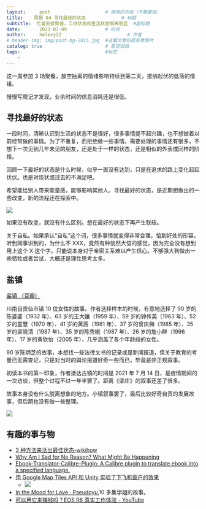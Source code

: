```yaml
---
layout:     post   				    # 使用的布局（不需要改）
title:    周报 04 寻找最佳的状态				# 标题 
subtitle:  忙着安排聚餐，工作状态和生活状态隔离明显  #副标题
date:       2023-07-09 				# 时间
author:     helexy22 						# 作者
# header-img: img/post-bg-2015.jpg  #这篇文章标题背景图片
catalog: true 						# 是否归档
tags:								#标签
    - 
---
```


这一周参加 3 场聚餐，放空抽离的情绪影响持续到第二天，接纳起伏的低落的情绪。

慢慢写周记才发现，业余时间的信息消耗还是很低。

## 寻找最好的状态

一段时间，清晰认识到生活的状态不是很好，很多事情提不起兴趣，也不想做着以前经常做的事情。为了不重复，而拒绝做一些事情。需要处理的事情还有很多，不想下一次见到几年未见的朋友，还是处于一样的状态，还是相似的外表或同样的阶段。

回顾一下最好的状态是什么时候，似乎一直没有达到，只是在追求的路上变化起起伏伏。也是对现状或过去的不满足吧。

希望能给别人带来能量感，能够影响其他人。寻找最好的状态，是近期想做出的一些改变，新的流程还在探索中。

![](https://www.wikihow.com/images/thumb/8/8b/Live-the-Best-Life-You-Can-Step-4-Version-4.jpg/v4-728px-Live-the-Best-Life-You-Can-Step-4-Version-4.jpg.webp)

如果没有改变，就没有什么区别。想在最好的状态下再产生联结。

关于自私。如果承认“自私”这个词，很多事情就变得非常合理，恰到好处的形容。听到同事讲到的，为什么不 XXX，竟然有种恍然大悟的感觉，因为完全没有想到用上这个 X 这个字。只能说本身对于亲密关系难以产生信心。不够强大到做出一些牺牲或者尝试，大概还是理性思考太多。

## 盐镇

[盐镇 （豆瓣）](https://book.douban.com/subject/36193112/)

川南自贡仙市镇 10 位女性的故事。作者选择样本的时候，有意地选择了 90 岁的陈婆婆（1932 年）、63 岁的王大孃（1959 年）、59 岁的钟传英（1963 年）、52 岁的童慧（1970 年）、41 岁的黄茜（1981 年）、37 岁的曾庆梅（1985 年）、35 岁的梁晓清（1987 年）、35 岁的陈秀娥（1987 年）、26 岁的詹小群（1996 年）、17 岁的黄欣怡（2005 年），几乎涵盖了各个年龄段的女性。

90 岁陈炳芝的故事，本想找一些法律文书的记录或是新闻报道，但关于教育的考量已无需查证，只是对当时的舆论报道好奇一些而已，毕竟是非正规叙事。

初读本书的第一印象，作者抵达古镇的时间是 2021 年 7 月 14 日，是疫情期间的一次访谈，但整个过程不过一年半罢了。距离《梁庄》的叙事还差了很多。

故事本身没有什么脱离想象的地方。小镇叙事罢了，最后比较好奇自贡的发展故事，但后期也没有做一些整理。

![](http://images.china.cn/site1000/2021-08/20/6cf9f190-1d4f-413c-b440-5cc57d7b296a_batchwm.jpg)

## 有趣的事与物

  - [3 种方法来活出最佳状态-wikihow](https://zh.wikihow.com/%E6%B4%BB%E5%87%BA%E6%9C%80%E4%BD%B3%E7%8A%B6%E6%80%81)
  - [Why Am I Sad for No Reason? What Might Be Happening](https://www.healthline.com/health/mental-health/why-am-i-sad-for-no-reason#depression)
  - [Ebook-Translator-Calibre-Plugin: A Calibre plugin to translate ebook into a specified language.](https://github.com/bookfere/Ebook-Translator-Calibre-Plugin)
  - [用 Google Map Tiles API 和 Unity 实验了下飞机窗户的效果](https://twitter.com/JustZht/status/1680176515747831809)
    - ![](https://pbs.twimg.com/media/F1J-vOmaAAAYLmg?format=jpg&name=4096x4096)
  - [In the Mood for Love · Pseudoyu](https://www.pseudoyu.com/zh/2023/07/10/weekly_review_20230710/),10 多集学姐的故事。
  - [可以用它来赚钱吗？EOS R6 真实工作体验 - YouTube](https://www.youtube.com/watch?v=cBjziXKT0vg&t=735s)